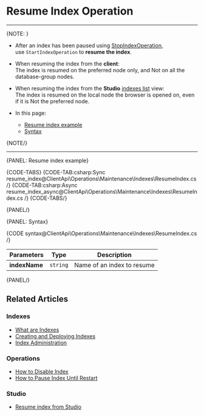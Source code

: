 # Resume Index Operation

---

{NOTE: }

* After an index has been paused using [StopIndexOperation](../../../../client-api/operations/maintenance/indexes/stop-index),  
  use `StartIndexOperation` to **resume the index**.  

* When resuming the index from the **client**:  
  The index is resumed on the preferred node only, and Not on all the database-group nodes.

* When resuming the index from the **Studio** [indexes list](../../../../studio/database/indexes/indexes-list-view#indexes-list-view---actions) view:  
  The index is resumed on the local node the browser is opened on, even if it is Not the preferred node.

* In this page:
    * [Resume index example](../../../../client-api/operations/maintenance/indexes/start-index#resume-index-example)
    * [Syntax](../../../../client-api/operations/maintenance/indexes/start-index#syntax)

{NOTE/}

---

{PANEL: Resume index example}

{CODE-TABS}
{CODE-TAB:csharp:Sync resume_index@ClientApi\Operations\Maintenance\Indexes\ResumeIndex.cs /}
{CODE-TAB:csharp:Async resume_index_async@ClientApi\Operations\Maintenance\Indexes\ResumeIndex.cs /}
{CODE-TABS/}

{PANEL/}

{PANEL: Syntax}

{CODE syntax@ClientApi\Operations\Maintenance\Indexes\ResumeIndex.cs /}

| Parameters | Type | Description |
| - | - |-|
| **indexName** | `string` | Name of an index to resume |

{PANEL/}

## Related Articles

### Indexes

- [What are Indexes](../../../../indexes/what-are-indexes)
- [Creating and Deploying Indexes](../../../../indexes/creating-and-deploying)
- [Index Administration](../../../../indexes/index-administration)

### Operations

- [How to Disable Index](../../../../client-api/operations/maintenance/indexes/disable-index)
- [How to Pause Index Until Restart](../../../../client-api/operations/maintenance/indexes/stop-index)

### Studio

- [Resume index from Studio](../../../../studio/database/indexes/indexes-list-view#indexes-list-view---actions)
